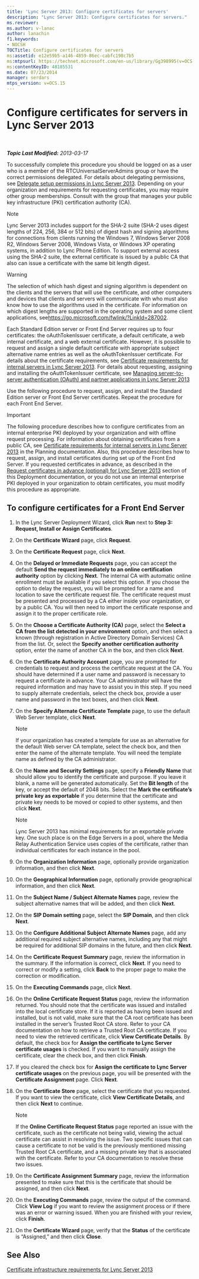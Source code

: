 ```yaml
---
title: 'Lync Server 2013: Configure certificates for servers'
description: "Lync Server 2013: Configure certificates for servers."
ms.reviewer: 
ms.author: v-lanac
author: lanachin
f1.keywords:
- NOCSH
TOCTitle: Configure certificates for servers
ms:assetid: e12e59b5-a146-4859-86ec-cabfc198c7b5
ms:mtpsurl: https://technet.microsoft.com/en-us/library/Gg398995(v=OCS.15)
ms:contentKeyID: 48185531
ms.date: 07/23/2014
manager: serdars
mtps_version: v=OCS.15
---
```


# Configure certificates for servers in Lync Server 2013

<div data-xmlns="http://www.w3.org/1999/xhtml">

<div class="topic" data-xmlns="http://www.w3.org/1999/xhtml" data-msxsl="urn:schemas-microsoft-com:xslt" data-cs="https://msdn.microsoft.com/">

<div data-asp="https://msdn2.microsoft.com/asp">



</div>

<div id="mainSection">

<div id="mainBody">

<span> </span>

_**Topic Last Modified:** 2013-03-17_

To successfully complete this procedure you should be logged on as a user who is a member of the RTCUniversalServerAdmins group or have the correct permissions delegated. For details about delegating permissions, see [Delegate setup permissions in Lync Server 2013](lync-server-2013-delegate-setup-permissions.md). Depending on your organization and requirements for requesting certificates, you may require other group memberships. Consult with the group that manages your public key infrastructure (PKI) certification authority (CA).

<div>


> [!NOTE]  
> Lync Server 2013 includes support for the SHA-2 suite (SHA-2 uses digest lengths of 224, 256, 384 or 512 bits) of digest hash and signing algorithms for connections from clients running the Windows 7, Windows Server 2008 R2, Windows Server 2008, Windows Vista, or Windows XP operating systems, in addition to Lync Phone Edition. To support external access using the SHA-2 suite, the external certificate is issued by a public CA that also can issue a certificate with the same bit length digest.



</div>

<div>


> [!WARNING]  
> The selection of which hash digest and signing algorithm is dependent on the clients and the servers that will use the certificate, and other computers and devices that clients and servers will communicate with who must also know how to use the algorithms used in the certificate. For information on which digest lengths are supported in the operating system and some client applications, see<A href="https://go.microsoft.com/fwlink/?linkid=287002">https://go.microsoft.com/fwlink/?LinkId=287002</A>.



</div>

Each Standard Edition server or Front End Server requires up to four certificates: the oAuthTokenIssuer certificate, a default certificate, a web internal certificate, and a web external certificate. However, it is possible to request and assign a single default certificate with appropriate subject alternative name entries as well as the oAuthTokenIssuer certificate. For details about the certificate requirements, see [Certificate requirements for internal servers in Lync Server 2013](lync-server-2013-certificate-requirements-for-internal-servers.md). For details about requesting, assigning and installing the oAuthTokenIssuer certificate, see [Managing server-to-server authentication (OAuth) and partner applications in Lync Server 2013](lync-server-2013-managing-server-to-server-authentication-oauth-and-partner-applications.md)

Use the following procedure to request, assign, and install the Standard Edition server or Front End Server certificates. Repeat the procedure for each Front End Server.

<div>


> [!IMPORTANT]  
> The following procedure describes how to configure certificates from an internal enterprise PKI deployed by your organization and with offline request processing. For information about obtaining certificates from a public CA, see <A href="lync-server-2013-certificate-requirements-for-internal-servers.md">Certificate requirements for internal servers in Lync Server 2013</A> in the Planning documentation. Also, this procedure describes how to request, assign, and install certificates during set up of the Front End Server. If you requested certificates in advance, as described in the <A href="lync-server-2013-request-certificates-in-advance-optional.md">Request certificates in advance (optional) for Lync Server 2013</A> section of this Deployment documentation, or you do not use an internal enterprise PKI deployed in your organization to obtain certificates, you must modify this procedure as appropriate.



</div>

<div>

## To configure certificates for a Front End Server

1.  In the Lync Server Deployment Wizard, click **Run** next to **Step 3: Request, Install or Assign Certificates**.

2.  On the **Certificate Wizard** page, click **Request**.

3.  On the **Certificate Request** page, click **Next**.

4.  On the **Delayed or Immediate Requests** page, you can accept the default **Send the request immediately to an online certification authority** option by clicking **Next**. The internal CA with automatic online enrollment must be available if you select this option. If you choose the option to delay the request, you will be prompted for a name and location to save the certificate request file. The certificate request must be presented and processed by a CA either inside your organization, or by a public CA. You will then need to import the certificate response and assign it to the proper certificate role.

5.  On the **Choose a Certificate Authority (CA)** page, select the **Select a CA from the list detected in your environment** option, and then select a known (through registration in Active Directory Domain Services) CA from the list. Or, select the **Specify another certification authority** option, enter the name of another CA in the box, and then click **Next**.

6.  On the **Certificate Authority Account** page, you are prompted for credentials to request and process the certificate request at the CA. You should have determined if a user name and password is necessary to request a certificate in advance. Your CA administrator will have the required information and may have to assist you in this step. If you need to supply alternate credentials, select the check box, provide a user name and password in the text boxes, and then click **Next**.

7.  On the **Specify Alternate Certificate Template** page, to use the default Web Server template, click **Next**.
    
    <div>
    

    > [!NOTE]  
    > If your organization has created a template for use as an alternative for the default Web server CA template, select the check box, and then enter the name of the alternate template. You will need the template name as defined by the CA administrator.

    
    </div>

8.  On the **Name and Security Settings** page, specify a **Friendly Name** that should allow you to identify the certificate and purpose. If you leave it blank, a name will be generated automatically. Set the **Bit length** of the key, or accept the default of 2048 bits. Select the **Mark the certificate’s private key as exportable** if you determine that the certificate and private key needs to be moved or copied to other systems, and then click **Next**.
    
    <div>
    

    > [!NOTE]  
    > Lync Server 2013 has minimal requirements for an exportable private key. One such place is on the Edge Servers in a pool, where the Media Relay Authentication Service uses copies of the certificate, rather than individual certificates for each instance in the pool.

    
    </div>

9.  On the **Organization Information** page, optionally provide organization information, and then click **Next**.

10. On the **Geographical Information** page, optionally provide geographical information, and then click **Next**.

11. On the **Subject Name / Subject Alternate Names** page, review the subject alternative names that will be added, and then click **Next**.

12. On the **SIP Domain setting** page, select the **SIP Domain**, and then click **Next**.

13. On the **Configure Additional Subject Alternate Names** page, add any additional required subject alternative names, including any that might be required for additional SIP domains in the future, and then click **Next**.

14. On the **Certificate Request Summary** page, review the information in the summary. If the information is correct, click **Next**. If you need to correct or modify a setting, click **Back** to the proper page to make the correction or modification.

15. On the **Executing Commands** page, click **Next**.

16. On the **Online Certificate Request Status** page, review the information returned. You should note that the certificate was issued and installed into the local certificate store. If it is reported as having been issued and installed, but is not valid, make sure that the CA root certificate has been installed in the server’s Trusted Root CA store. Refer to your CA documentation on how to retrieve a Trusted Root CA certificate. If you need to view the retrieved certificate, click **View Certificate Details**. By default, the check box for **Assign the certificate to Lync Server certificate usages** is checked. If you want to manually assign the certificate, clear the check box, and then click **Finish**.

17. If you cleared the check box for **Assign the certificate to Lync Server certificate usages** on the previous page, you will be presented with the **Certificate Assignment** page. Click **Next**.

18. On the **Certificate Store** page, select the certificate that you requested. If you want to view the certificate, click **View Certificate Details**, and then click **Next** to continue.
    
    <div>
    

    > [!NOTE]  
    > If the <STRONG>Online Certificate Request Status</STRONG> page reported an issue with the certificate, such as the certificate not being valid, viewing the actual certificate can assist in resolving the issue. Two specific issues that can cause a certificate to not be valid is the previously mentioned missing Trusted Root CA certificate, and a missing private key that is associated with the certificate. Refer to your CA documentation to resolve these two issues.

    
    </div>

19. On the **Certificate Assignment Summary** page, review the information presented to make sure that this is the certificate that should be assigned, and then click **Next**.

20. On the **Executing Commands** page, review the output of the command. Click **View Log** if you want to review the assignment process or if there was an error or warning issued. When you are finished with your review, click **Finish**.

21. On the **Certificate Wizard** page, verify that the **Status** of the certificate is “Assigned,” and then click **Close**.

</div>

<div>

## See Also


[Certificate infrastructure requirements for Lync Server 2013](lync-server-2013-certificate-infrastructure-requirements.md)  
  

</div>

</div>

<span> </span>

</div>

</div>

</div>

